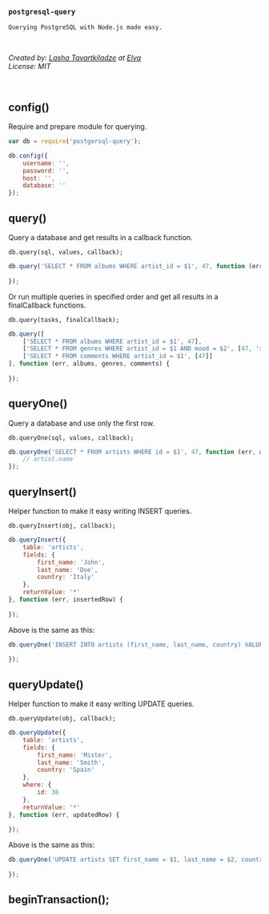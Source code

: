 ### `postgresql-query`
`Querying PostgreSQL with Node.js made easy.`

&nbsp;

*Created by: [Lasha Tavartkiladze](https://github.com/coloraggio) at [Elva](https://elva.org)*  
*License: MIT*

&nbsp;

## config()
Require and prepare module for querying.

```js
var db = require('postgersql-query');

db.config({
    username: '',
    password: '',
    host: '',
    database: '' 
});
```

## query()
Query a database and get results in a callback function.  
```
db.query(sql, values, callback);
```
```js
db.query('SELECT * FROM albums WHERE artist_id = $1', 47, function (err, albums) {
    
});
```
Or run multiple queries in specified order and get all results in a finalCallback functions.
```
db.query(tasks, finalCallback);
```
```js
db.query([
    ['SELECT * FROM albums WHERE artist_id = $1', 47],
    ['SELECT * FROM genres WHERE artist_id = $1 AND mood = $2', [47, 'sad']],
    ['SELECT * FROM comments WHERE artist_id = $1', [47]]
], function (err, albums, genres, comments) {
        
});
```

## queryOne()
Query a database and use only the first row.
```
db.queryOne(sql, values, callback);
```
```js
db.queryOne('SELECT * FROM artists WHERE id = $1', 47, function (err, artist) {
    // artist.name
});
```

## queryInsert()
Helper function to make it easy writing INSERT queries.
```
db.queryInsert(obj, callback);
```
```js
db.queryInsert({
    table: 'artists',
    fields: {
        first_name: 'John',
        last_name: 'Doe',
        country: 'Italy'
    },
    returnValue: '*'
}, function (err, insertedRow) {
    
});
```
Above is the same as this:
```js
db.queryOne('INSERT INTO artists (first_name, last_name, country) VALUES ($1, $2, $3) RETURNING *', ['John', 'Doe', 'Italy'], function (err, insertedRow) {
    
});
```

## queryUpdate()
Helper function to make it easy writing UPDATE queries.
```
db.queryUpdate(obj, callback);
```
```js
db.queryUpdate({
    table: 'artists',
    fields: {
        first_name: 'Mister',
        last_name: 'Smith',
        country: 'Spain'
    },
    where: {
        id: 38
    },
    returnValue: '*'
}, function (err, updatedRow) {
    
});
```
Above is the same as this:
```js
db.queryOne('UPDATE artists SET first_name = $1, last_name = $2, country = $3 WHERE id = $4 RETURNING *', ['Mister', 'Smith', 'Spain', 38], function (err, updatedRow) {
    
});
```

## beginTransaction();
